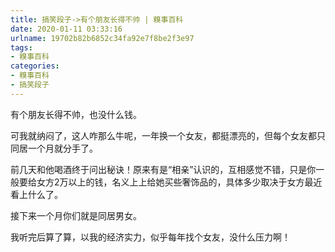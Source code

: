 ```yaml
---
title: 搞笑段子->有个朋友长得不帅 | 糗事百科
date: 2020-01-11 03:33:16
urlname: 19702b82b6852c34fa92e7f8be2f3e97
tags: 
- 糗事百科
categories:
- 糗事百科
- 搞笑段子
---
```

有个朋友长得不帅，也没什么钱。

可我就纳闷了，这人咋那么牛呢，一年换一个女友，都挺漂亮的，但每个女友都只同居一个月就分手了。

前几天和他喝酒终于问出秘诀！原来有是“相亲”认识的，互相感觉不错，只是你一般要给女方2万以上的钱，名义上上给她买些奢饰品的，具体多少取决于女方最近看上什么了。

接下来一个月你们就是同居男女。

我听完后算了算，以我的经济实力，似乎每年找个女友，没什么压力啊！


